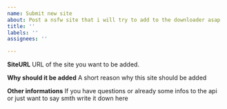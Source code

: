 ```yaml
---
name: Submit new site
about: Post a nsfw site that i will try to add to the downloader asap
title: ''
labels: ''
assignees: ''

---
```


**SiteURL**
URL of the site you want to be added.

**Why should it be added**
A short reason why this site should be added

**Other informations**
If you have questions or already some infos to the api or just want to say smth write it down here
